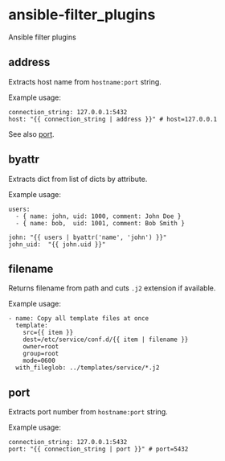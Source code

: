 # ansible-filter_plugins
Ansible filter plugins

## address ##
Extracts host name from `hostname:port` string.

Example usage:

```
connection_string: 127.0.0.1:5432
host: "{{ connection_string | address }}" # host=127.0.0.1
```

See also [port](#port).

## byattr ##
Extracts dict from list of dicts by attribute.

Example usage:

```
users:
  - { name: john, uid: 1000, comment: John Doe }
  - { name: bob,  uid: 1001, comment: Bob Smith }

john: "{{ users | byattr('name', 'john') }}"
john_uid:  "{{ john.uid }}"
```

## filename ##
Returns filename from path and cuts `.j2` extension if available.

Example usage:

```
- name: Copy all template files at once 
  template:
    src={{ item }}
    dest=/etc/service/conf.d/{{ item | filename }}
    owner=root
    group=root
    mode=0600
  with_fileglob: ../templates/service/*.j2
```

## port ##
Extracts port number from `hostname:port` string.

Example usage:

```
connection_string: 127.0.0.1:5432
port: "{{ connection_string | port }}" # port=5432
```
